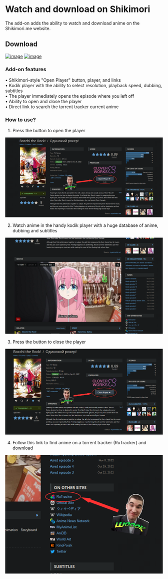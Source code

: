 # Watch and download on Shikimori
The add-on adds the ability to watch and download anime on the Shikimori.me website.

## Download
[![image](https://img.shields.io/amo/v/watch-on-shikimori?color=orange&style=for-the-badge&logo=firefoxbrowser)](https://addons.mozilla.org/en-US/firefox/addon/watch-on-shikimori/)
[![image](https://img.shields.io/static/v1?label=Tampermonkey&message=INSTALL&style=for-the-badge&color=yellow&logo=tampermonkey)](https://github.com/Malanavi/Watch-and-download-on-Shikimori/raw/main/manifest.user.js)

### Add-on features
• Shikimori-style "Open Player" button, player, and links  
• Kodik player with the ability to select resolution, playback speed, dubbing, subtitles  
• The player immediately opens the episode where you left off  
• Ability to open and close the player  
• Direct link to search the torrent tracker current anime  

### How to use?

1. Press the button to open the player  
  
![image](./images/screenshots/screenshot_1.png?raw=true)

2. Watch anime in the handy kodik player with a huge database of anime, dubbing and subtitles  
  
![image](./images/screenshots/screenshot_2.png?raw=true)

3. Press the button to close the player  
  
![image](./images/screenshots/screenshot_3.png?raw=true)

4. Follow this link to find anime on a torrent tracker (RuTracker) and download  
  
![image](./images/screenshots/screenshot_4.png?raw=true)
